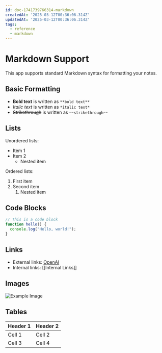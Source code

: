 ```yaml
---
id: doc-1741739766314-markdown
createdAt: '2025-03-12T00:36:06.314Z'
updatedAt: '2025-03-12T00:36:06.314Z'
tags:
  - reference
  - markdown
---
```

# Markdown Support

This app supports standard Markdown syntax for formatting your notes.

## Basic Formatting

- **Bold text** is written as `**bold text**`
- *Italic text* is written as `*italic text*`
- ~~Strikethrough~~ is written as `~~strikethrough~~`

## Lists

Unordered lists:
- Item 1
- Item 2
  - Nested item

Ordered lists:
1. First item
2. Second item
   1. Nested item

## Code Blocks

```javascript
// This is a code block
function hello() {
  console.log("Hello, world!");
}
```

## Links

- External links: [OpenAI](https://openai.com)
- Internal links: [[Internal Links]]

## Images

![Example Image](https://via.placeholder.com/150)

## Tables

| Header 1 | Header 2 |
|----------|----------|
| Cell 1   | Cell 2   |
| Cell 3   | Cell 4   |
